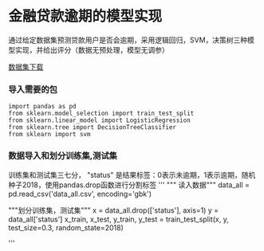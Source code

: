 # 金融贷款逾期的模型实现
通过给定数据集预测贷款用户是否会逾期，采用逻辑回归，SVM，决策树三种模型实现，并给出评分（数据无预处理，模型无调参）

[数据集下载](https://pan.baidu.com/s/1dtHJiV6zMbf_fWPi-dZ95g)

### 导入需要的包

```
import pandas as pd
from sklearn.model_selection import train_test_split
from sklearn.linear_model import LogisticRegression
from sklearn.tree import DecisionTreeClassifier
from sklearn import svm
```

###  数据导入和划分训练集,测试集

训练集和测试集三七分， "status" 是结果标签：0表示未逾期，1表示逾期，随机种子2018，使用pandas.drop函数进行分割标签
'''
""" 读入数据"""
data_all = pd.read_csv('data_all.csv', encoding='gbk')

"""划分训练集，测试集"""
x = data_all.drop(['status'], axis=1)
y = data_all['status']
x_train, x_test, y_train, y_test = train_test_split(x, y, test_size=0.3, random_state=2018)

'''
